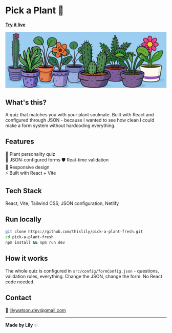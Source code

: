 # Pick a Plant 🌱

**[Try it live](https://pick-a-plant.netlify.app/)**

![Pick a Plant](public/plants/plant-group-shot.jpg)

## What's this?

A quiz that matches you with your plant soulmate. Built with React and configured through JSON - because I wanted to see how clean I could make a form system without hardcoding everything.

## Features

🌿 Plant personality quiz  
🔧 JSON-configured forms
🛡️ Real-time validation  
📱 Responsive design  
⚡ Built with React + Vite  

## Tech Stack

React, Vite, Tailwind CSS, JSON configuration, Netlify

## Run locally

```bash
git clone https://github.com/thislily/pick-a-plant-fresh.git
cd pick-a-plant-fresh
npm install && npm run dev
```

## How it works

The whole quiz is configured in `src/config/formConfig.json` - questions, validation rules, everything. Change the JSON, change the form. No React code needed.

## Contact

📧 [lilywatson.dev@gmail.com](mailto:lilywatson.dev@gmail.com)

---

**Made by Lily** ✨
